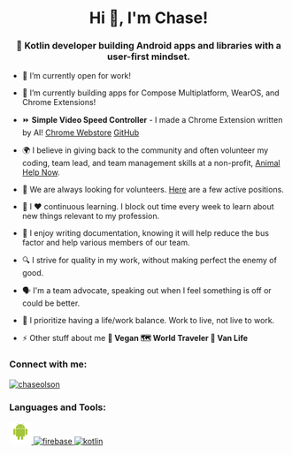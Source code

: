 <h1 align="center">Hi 👋, I'm Chase!</h1>
<h3 align="center">📱 Kotlin developer building Android apps and libraries with a user-first mindset.</h3>

- 🔭 I’m currently open for work!

- 🌱 I’m currently building apps for Compose Multiplatform, WearOS, and Chrome Extensions!

- ⏩ <b>Simple Video Speed Controller</b> - I made a Chrome Extension written by AI! [Chrome Webstore](https://chromewebstore.google.com/detail/simple-video-speed-contro/kcjfpmjkbkhgojilpihplkedadndnked?authuser=0&hl=en)   [GitHub](https://github.com/Chaseos/SimpleVideoSpeedController/settings)

- 🌍 I believe in giving back to the community and often volunteer my coding, team lead, and team management skills at a non-profit, [Animal Help Now](https://github.com/AnimalHelpNow).

- 🤝 We are always looking for volunteers. [Here](https://www.volunteermatch.org/search/org768702.jsp) are a few active positions.

- 📖 I ♥️ continuous learning. I block out time every week to learn about new things relevant to my profession.

- 💬 I enjoy writing documentation, knowing it will help reduce the bus factor and help various members of our team.

- 🔍 I strive for quality in my work, without making perfect the enemy of good.

- 🗣️ I'm a team advocate, speaking out when I feel something is off or could be better.

- 🤹 I prioritize having a life/work balance. Work to live, not live to work.

- ⚡ Other stuff about me **🌱 Vegan 🗺️ World Traveler 🚐 Van Life**


<h3 align="left">Connect with me:</h3>
<p align="left">
<a href="https://linkedin.com/in/chaseolson" target="blank"><img align="center" src="https://raw.githubusercontent.com/rahuldkjain/github-profile-readme-generator/master/src/images/icons/Social/linked-in-alt.svg" alt="chaseolson" height="30" width="40" /></a>
</p>

<h3 align="left">Languages and Tools:</h3>
<p align="left"> <a href="https://developer.android.com" target="_blank" rel="noreferrer"> <img src="https://raw.githubusercontent.com/devicons/devicon/master/icons/android/android-original-wordmark.svg" alt="android" width="40" height="40"/> </a> <a href="https://firebase.google.com/" target="_blank" rel="noreferrer"> <img src="https://www.vectorlogo.zone/logos/firebase/firebase-icon.svg" alt="firebase" width="40" height="40"/> </a> <a href="https://kotlinlang.org" target="_blank" rel="noreferrer"> <img src="https://www.vectorlogo.zone/logos/kotlinlang/kotlinlang-icon.svg" alt="kotlin" width="40" height="40"/> </a> </p>
